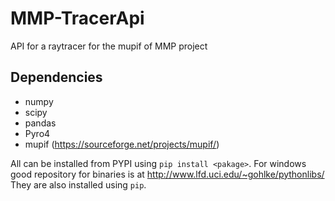 # MMP-TracerApi
API for a raytracer for the mupif of MMP project

## Dependencies

* numpy
* scipy
* pandas
* Pyro4
* mupif (https://sourceforge.net/projects/mupif/)

All can be installed from PYPI using ```pip install <pakage>```. For windows good repository for binaries is at http://www.lfd.uci.edu/~gohlke/pythonlibs/ They are also installed using ```pip```.
